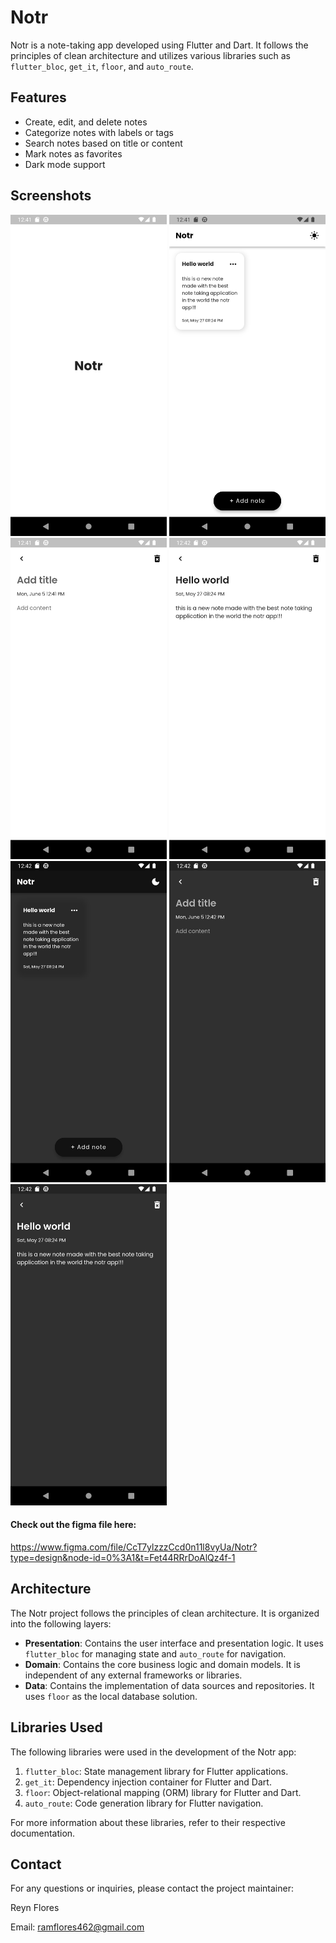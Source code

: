 # Notr

Notr is a note-taking app developed using Flutter and Dart. It follows the principles of clean architecture and utilizes various libraries such as `flutter_bloc`, `get_it`, `floor`, and `auto_route`.

## Features

- Create, edit, and delete notes
- Categorize notes with labels or tags
- Search notes based on title or content
- Mark notes as favorites
- Dark mode support

## Screenshots

<img src="https://github.com/rainman-tech/notr/blob/main/screenshots/Screenshot_1685940114.png" width="250"> <img src="https://github.com/rainman-tech/notr/blob/main/screenshots/Screenshot_1685940117.png" width="250">
<img src="https://github.com/rainman-tech/notr/blob/main/screenshots/Screenshot_1685940120.png" width="250"> <img src="https://github.com/rainman-tech/notr/blob/main/screenshots/Screenshot_1685940124.png" width="250">
<img src="https://github.com/rainman-tech/notr/blob/main/screenshots/Screenshot_1685940128.png" width="250"> <img src="https://github.com/rainman-tech/notr/blob/main/screenshots/Screenshot_1685940132.png" width="250">
<img src="https://github.com/rainman-tech/notr/blob/main/screenshots/Screenshot_1685940134.png" width="250">

#### Check out the figma file here:
https://www.figma.com/file/CcT7ylzzzCcd0n11l8vyUa/Notr?type=design&node-id=0%3A1&t=Fet44RRrDoAlQz4f-1

## Architecture

The Notr project follows the principles of clean architecture. It is organized into the following layers:

- **Presentation**: Contains the user interface and presentation logic. It uses `flutter_bloc` for managing state and `auto_route` for navigation.
- **Domain**: Contains the core business logic and domain models. It is independent of any external frameworks or libraries.
- **Data**: Contains the implementation of data sources and repositories. It uses `floor` as the local database solution.

## Libraries Used

The following libraries were used in the development of the Notr app:

1. `flutter_bloc`: State management library for Flutter applications.
2. `get_it`: Dependency injection container for Flutter and Dart.
3. `floor`: Object-relational mapping (ORM) library for Flutter and Dart.
4. `auto_route`: Code generation library for Flutter navigation.

For more information about these libraries, refer to their respective documentation.

## Contact

For any questions or inquiries, please contact the project maintainer:

Reyn Flores

Email: ramflores462@gmail.com
